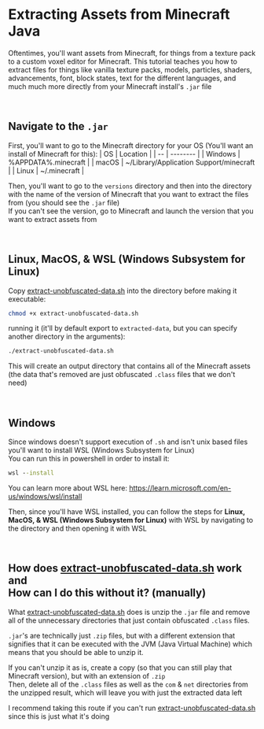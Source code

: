 # Extracting Assets from Minecraft Java

Oftentimes, you'll want assets from Minecraft, for things from a texture pack to a custom voxel editor for Minecraft.
This tutorial teaches you how to extract files for things like vanilla texture packs, models, particles, shaders, advancements,  font, block states, text for the different languages, and much much more directly from your Minecraft install's `.jar` file

<br/>

## Navigate to the `.jar`

First, you'll want to go to the Minecraft directory for your OS (You'll want an install of Minecraft for this):
| OS |	Location |
| -- | -------- |
| Windows |	%APPDATA%\.minecraft |
| macOS |	~/Library/Application Support/minecraft |
| Linux |	~/.minecraft |

Then, you'll want to go to the `versions` directory and then into the directory with the name of the version of Minecraft that you want to extract the files from (you should see the `.jar` file) <br/>
If you can't see the version, go to Minecraft and launch the version that you want to extract assets from

<br/>

## Linux, MacOS, & WSL (Windows Subsystem for Linux)
Copy [extract-unobfuscated-data.sh](https://github.com/RandomGamingDev/minecraft-asset-extractor/blob/main/extract-unobfuscated-data.sh) into the directory before making it executable:
```sh
chmod +x extract-unobfuscated-data.sh
```
running it (it'll by default export to `extracted-data`, but you can specify another directory in the arguments):
```sh
./extract-unobfuscated-data.sh
```
This will create an output directory that contains all of the Minecraft assets (the data that's removed are just obfuscated `.class` files that we don't need)

<br/>

## Windows
Since windows doesn't support execution of `.sh` and isn't unix based files you'll want to install WSL (Windows Subsystem for Linux) <br/>
You can run this in powershell in order to install it:
```bat
wsl --install
```
You can learn more about WSL here: https://learn.microsoft.com/en-us/windows/wsl/install

Then, since you'll have WSL installed, you can follow the steps for **Linux, MacOS, & WSL (Windows Subsystem for Linux)** with WSL by navigating to the directory and then opening it with WSL

<br/>

## How does [extract-unobfuscated-data.sh](https://github.com/RandomGamingDev/minecraft-asset-extractor/blob/main/extract-unobfuscated-data.sh) work <br/> and <br/> How can I do this without it? (manually)
What [extract-unobfuscated-data.sh](https://github.com/RandomGamingDev/minecraft-asset-extractor/blob/main/extract-unobfuscated-data.sh) does is unzip the `.jar` file and remove all of the unnecessary directories that just contain obfuscated `.class` files.

`.jar`'s are technically just `.zip` files, but with a different extension that signifies that it can be executed with the JVM (Java Virtual Machine) which means that you should be able to unzip it.

If you can't unzip it as is, create a copy (so that you can still play that Minecraft version), but with an extension of `.zip` <br/>
Then, delete all of the `.class` files as well as the `com` & `net` directories from the unzipped result, which will leave you with just the extracted data left

I recommend taking this route if you can't run [extract-unobfuscated-data.sh](https://github.com/RandomGamingDev/minecraft-asset-extractor/blob/main/extract-unobfuscated-data.sh) since this is just what it's doing
